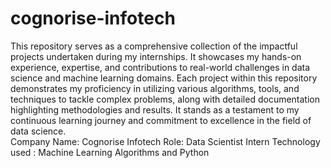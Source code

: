 # cognorise-infotech
This repository serves as a comprehensive collection of the impactful projects undertaken during my internships. It showcases my hands-on experience, expertise, and contributions to real-world challenges in data science and machine learning domains. Each project within this repository demonstrates my proficiency in utilizing various algorithms, tools, and techniques to tackle complex problems, along with detailed documentation highlighting methodologies and results. It stands as a testament to my continuous learning journey and commitment to excellence in the field of data science.
<br>Company Name: Cognorise Infotech
Role: Data Scientist Intern
Technology used : Machine Learning Algorithms and Python 
